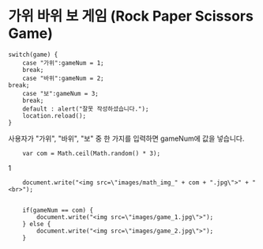 # 가위 바위 보 게임 (Rock Paper Scissors Game)

	switch(game) {
		case "가위":gameNum = 1;
		break;
		case "바위":gameNum = 2;
    break;
		case "보":gameNum = 3;
		break;
		default : alert("잘못 작성하셨습니다.");
		location.reload();
	}
  
사용자가 "가위", "바위", "보" 중 한 가지를 입력하면 gameNum에 값을 넣습니다.

		var com = Math.ceil(Math.random() * 3);
   1

		document.write("<img src=\"images/math_img_" + com + ".jpg\">" + "<br>");


		if(gameNum == com) {
			document.write("<img src=\"images/game_1.jpg\">");
		} else {
			document.write("<img src=\"images/game_2.jpg\">");
		}
